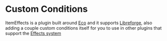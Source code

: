 # Custom Conditions

ItemEffects is a plugin built around [Eco](https://polymart.org/resource/eco.773) and it supports
[Libreforge](https://plugins.auxilor.io/effects/configuring-a-condition), also adding a couple custom conditions itself
for you to use in other plugins that support the
[Effects system](https://plugins.auxilor.io/effects/configuring-a-condition)